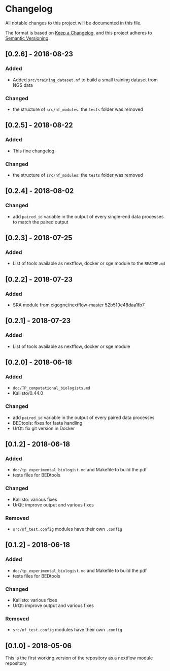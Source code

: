 # Changelog
All notable changes to this project will be documented in this file.

The format is based on [Keep a Changelog](https://keepachangelog.com/en/1.0.0/),
and this project adheres to [Semantic Versioning](https://semver.org/spec/v2.0.0.html).

## [0.2.6] - 2018-08-23
### Added
- Added `src/training_dataset.nf` to build a small training dataset from NGS data

### Changed
- the structure of `src/nf_modules`: the `tests` folder was removed

## [0.2.5] - 2018-08-22
### Added
- This fine changelog

### Changed
- the structure of `src/nf_modules`: the `tests` folder was removed


## [0.2.4] - 2018-08-02
### Changed
- add `paired_id` variable in the output of every single-end data processes to match the paired output


## [0.2.3] - 2018-07-25
### Added
- List of tools available as nextflow, docker or sge module to the `README.md`


## [0.2.2] - 2018-07-23
### Added
- SRA module from cigogne/nextflow-master 52b510e48daa1fb7


## [0.2.1] - 2018-07-23
### Added
- List of tools available as nextflow, docker or sge module


## [0.2.0] - 2018-06-18
### Added
- `doc/TP_computational_biologists.md`
- Kallisto/0.44.0

### Changed
- add `paired_id` variable in the output of every paired data processes
- BEDtools: fixes for fasta handling
- UrQt: fix git version in Docker


## [0.1.2] - 2018-06-18
### Added
- `doc/tp_experimental_biologist.md` and Makefile to build the pdf
- tests files for BEDtools

### Changed
- Kallisto: various fixes
- UrQt: improve output and various fixes

### Removed
- `src/nf_test.config` modules have their own `.config`


## [0.1.2] - 2018-06-18
### Added
- `doc/tp_experimental_biologist.md` and Makefile to build the pdf
- tests files for BEDtools

### Changed
- Kallisto: various fixes
- UrQt: improve output and various fixes

### Removed
- `src/nf_test.config` modules have their own `.config`


## [0.1.0] - 2018-05-06
This is the first working version of the repository as a nextflow module repository

